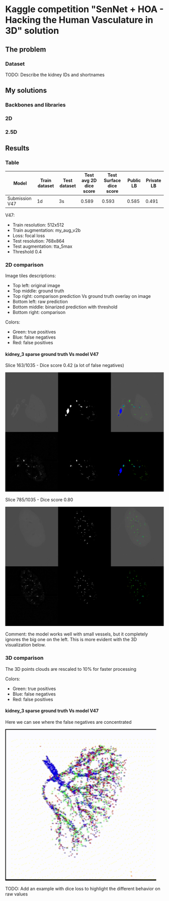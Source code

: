 # Kaggle competition "SenNet + HOA - Hacking the Human Vasculature in 3D" solution

## The problem

### Dataset

TODO: Describe the kidney IDs and shortnames

## My solutions

### Backbones and libraries

### 2D

### 2.5D

## Results

### Table

|     Model      | Train dataset |  Test dataset  | Test avg 2D dice score | Test Surface dice score | Public LB  | Private LB |
|----------------|---------------|----------------|------------------------|-------------------------|------------|------------|
| Submission V47 |   1d          |      3s        |       0.589            |        0.593            |   0.585    |   0.491    |


V47:
- Train resolution: 512x512
- Train augmentation: my_aug_v2b
- Loss: focal loss
- Test resolution: 768x864
- Test augmentation: tta_5max
- Threshold 0.4 


### 2D comparison

Image tiles descriptions:
- Top left: original image
- Top middle: ground truth
- Top right: comparison prediction Vs ground truth overlay on image
- Bottom left: raw prediction
- Bottom middle: binarized prediction with threshold
- Bottom right: comparison

Colors:
- Green: true positives
- Blue: false negatives
- Red: false positives

#### kidney_3 sparse ground truth Vs model V47

Slice 163/1035 - Dice score 0.42 (a lot of false negatives)

![Slice 163 kidney 3 space V47](./docs/v47_v3s_0169_dice_score_0.42.png)

Slice 785/1035 - Dice score 0.80

![Slice 785 kidney 3 sparse V47](./docs/v47_v3s_0784_dice_score_0.80.png)

Comment: the model works well with small vessels, but it completely ignores
the big one on the left. This is more evident with the 3D visualization below.

### 3D comparison

The 3D points clouds are rescaled to 10% for faster processing

Colors:
- Green: true positives
- Blue: false negatives
- Red: false positives

#### kidney_3 sparse ground truth Vs model V47

Here we can see where the false negatives are concentrated

<img src="./docs/kidney_3_sparse_label_vs_v47.gif" alt="Kidney sparse 3 GT Vs V47" width="480" height="480"/>

TODO: Add an example with dice loss to highlight the different behavior on raw values